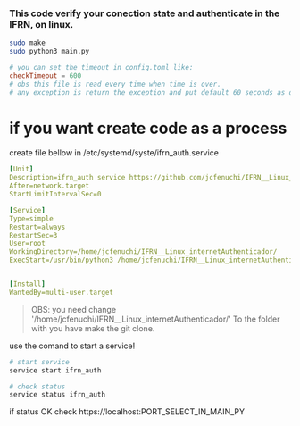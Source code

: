 ### This code verify your conection state and authenticate in the IFRN, on linux.

```bash
sudo make
sudo python3 main.py
```

```toml
# you can set the timeout in config.toml like: 
checkTimeout = 600
# obs this file is read every time when time is over.
# any exception is return the exception and put default 60 seconds as default value.
```

# if you want create code as a process

create file bellow in /etc/systemd/syste/ifrn_auth.service
```yaml
[Unit]
Description=ifrn_auth service https://github.com/jcfenuchi/IFRN__Linux_internetAuthenticador
After=network.target
StartLimitIntervalSec=0

[Service]
Type=simple
Restart=always
RestartSec=3
User=root
WorkingDirectory=/home/jcfenuchi/IFRN__Linux_internetAuthenticador/
ExecStart=/usr/bin/python3 /home/jcfenuchi/IFRN__Linux_internetAuthenticador/main.py >/home/jcfenuchi/IFRN__Linux_internetAuthenticador/log.txt 2>&1


[Install]
WantedBy=multi-user.target
```
> OBS: you need change '/home/jcfenuchi/IFRN__Linux_internetAuthenticador/' To the folder with you have make the git clone.


use the comand to start a service!
```bash
# start service
service start ifrn_auth 

# check status
service status ifrn_auth
```

if status OK check https://localhost:PORT_SELECT_IN_MAIN_PY
